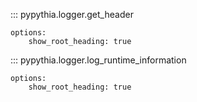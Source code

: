 
::: pypythia.logger.get_header

    options:
        show_root_heading: true

::: pypythia.logger.log_runtime_information

    options:
        show_root_heading: true
